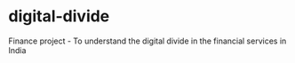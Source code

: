 # digital-divide
Finance project - To understand the digital divide in the financial services in India
